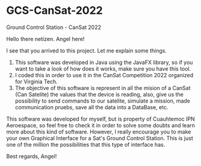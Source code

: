 # GCS-CanSat-2022
Ground Control Station - CanSat 2022

Hello there netizen. Angel here!

I see that you arrived to this project. Let me explain some things.
  1. This software was developed in Java using the JavaFX library, so if you want to take a look of how does it works, make sure you have this tool.
  2. I coded this in order to use it in the CanSat Competition 2022 organized for Virginia Tech.
  3. The objective of this software is represent in all the mision of a CanSat (Can Satelite) the values that the device is reading, also, give us the possibility to send commands to our satelite, simulate a mission, made communication pruebs, save all the data into a DataBase, etc.

This software was developed for myself, but is property of Cuauhtemoc IPN Aeroespace, so feel free to check it in order to solve some doubts and learn more about this kind of software. However, I really encourage you to make your own Graphical Interface for a Sat's Ground Control Station. This is just one of the million the possibilities that this type of interface has.

Best regards, Angel!
